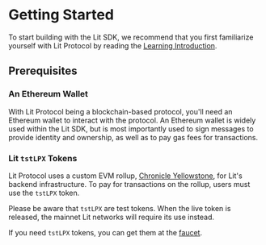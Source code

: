 # Getting Started

To start building with the Lit SDK, we recommend that you first familiarize yourself with Lit Protocol by reading the [Learning Introduction](../../learn/overview/intro.mdx).

## Prerequisites

### An Ethereum Wallet
With Lit Protocol being a blockchain-based protocol, you'll need an Ethereum wallet to interact with the protocol. An Ethereum wallet is widely used within the Lit SDK, but is most importantly used to sign messages to provide identity and ownership, as well as to pay gas fees for transactions.

### Lit `tstLPX` Tokens
Lit Protocol uses a custom EVM rollup, [Chronicle Yellowstone](../../learn/overview/how-it-works/lit-blockchains/chronicle-yellowstone.md), for Lit's backend infrastructure. To pay for transactions on the rollup, users must use the `tstLPX` token.

Please be aware that `tstLPX` are test tokens. When the live token is released, the mainnet Lit networks will require its use instead.

If you need `tstLPX` tokens, you can get them at the [faucet](https://chronicle-yellowstone-faucet.getlit.dev/).